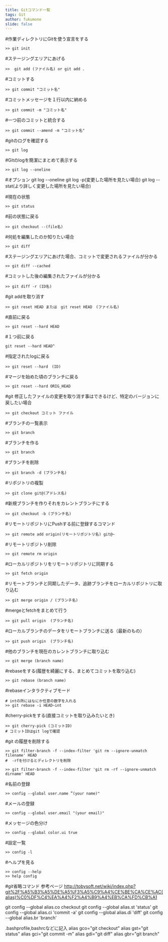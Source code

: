 ```yaml
---
title: Gitコマンド一覧
tags: Git
author: fukumone
slide: false
---
```

#作業ディレクトリにGitを使う宣言をする

```
>> git init
```

#ステージングエリアにあげる

```
>>  git add (ファイル名) or git add .
```

#コミットする

```
>> git commit "コミット名"
```

#コミットメッセージを１行以内に納める

```
>> git commit -m "コミット名"
```

#一つ前のコミットと統合する

```
>> git commit --amend -m "コミット名"
```

#gitのログを確認する

```
>> git log
```

#Gitのlogを簡潔にまとめて表示する

```
>> git log --oneline
```

#オプション
git log --oneline
git log -p(変更した場所を見たい場合)
git log --stat(より詳しく変更した場所を見たい場合)

#現在の状態

```
>> git status
```

#前の状態に戻る

```
>> git checkout --(file名)
```

#何処を編集したのか知りたい場合

```
>> git diff
```

#ステージングエリアにあげた場合、コミットで変更されるファイルが分かる

```
>> git diff --cached
```

#コミットした後の編集されたファイルが分かる

```
>> git diff -r (ID名)
```

#git addを取り消す

```
>> git reset HEAD または　git reset HEAD　(ファイル名)
```

#直前に戻る

```
>> git reset --hard HEAD
```

#１つ前に戻る

```
git reset --hard HEAD^
```

#指定されたlogに戻る

```
>> git reset --hard　(ID)
```
#マージを始めた頃のブランチに戻る

```
>> git reset --hard ORIG_HEAD
```

#git 修正したファイルの変更を取り消す事はできるけど、特定のバージョンに戻したい場合

```
>> git checkout コミット ファイル
```

#ブランチの一覧表示

```
>> git branch
```

#ブランチを作る

```
>> git branch
```

#ブランチを削除

```
>> git branch -d (ブランチ名)
```

#リポジトリの複製

```
>> git clone git@(アドレス名)
```

#新規ブランチを作りそれをカレントブランチにする

```
>> git checkout -b (ブランチ名)
```

#リモートリポジトリにPushする前に登録するコマンド

```
>> git remote add origin(リモートリポジトリ名) git@~
```

#リモートリポジトリ削除

```
>> git remote rm origin
```

#ローカルリポジトリをリモートリポジトリに同期する

```
>> git fetch origin
```

#リモートブランチと同期したデータ、追跡ブランチをローカルリポジトリに取り込む

```
>> git merge origin / (ブランチ名)
```

#mergeとfetchをまとめて行う

```
>> git pull origin  (ブランチ名)
```

#ローカルブランチのデータをリモートブランチに送る（最新のもの）

```
>> git push origin  (ブランチ名)
```

#他のブランチを現在のカレントブランチに取り込む

```
>> git merge (branch name)
```

#rebaseをする(履歴を綺麗にする、まとめてコミットを取り込む)

```
>> git rebase (branch name)
```

#rebaseインタラクティブモード

```
# intの所にはなにか任意の数字を入れる
>> git rebase -i HEAD~int
```

#cherry-pickをする(直接コミットを取り込みたいとき)

```
>> git cherry-pick (コミットID)
# コミットIDはgit logで確認
```

#git の履歴を削除する

```
>> git filter-branch -f --index-filter 'git rm --ignore-unmatch filename' HEAD
#  -rfを付けるとディレクトリを削除

>> git filter-branch -f --index-filter 'git rm -rf --ignore-unmatch dirname' HEAD

```

#名前の登録

```
>> config --global user.name ”(your name)"
```

#メールの登録

```
>> config --global user.email "(your email)"
```

#メッセージの色分け

```
>> config --global color.ui true
```

#設定一覧

```
>> config -l
```

#ヘルプを見る

```
>> config --help
>> help config
```


#git省略コマンド
参考ページ
http://tobysoft.net/wiki/index.php?git%2F%A5%B3%A5%DE%A5%F3%A5%C9%A4%CE%BE%CA%CE%AC(alias)%C0%DF%C4%EA%A4%F2%A4%B9%A4%EB%CA%FD%CB%A1

git config --global alias.co checkout
git config --global alias.st 'status'
git config --global alias.ci 'commit -a'
git config --global alias.di 'diff'
git config --global alias.br 'branch'

.bashprofile,bashrcなどに記入
alias gco="git checkout"
alias gst="git status"
alias gci="git commit -m"
alias gdi="git diff"
alias gbr="git branch"

